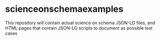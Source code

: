 # scienceonschemaexamples
This repository will contain actual science on schema JSON-LD files, and HTML pages that contain JSON-LD scripts to document as possible test cases
